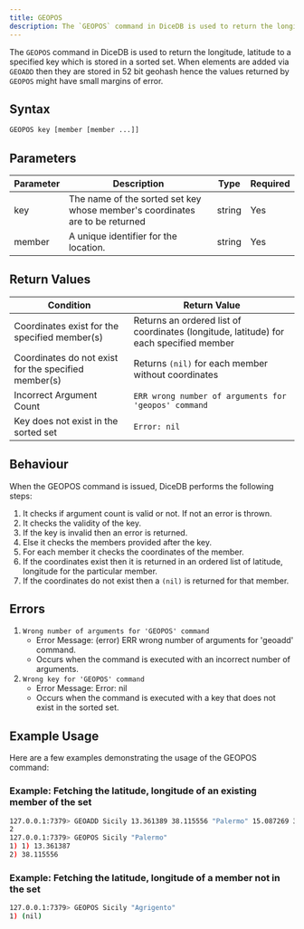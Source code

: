 ```yaml
---
title: GEOPOS
description: The `GEOPOS` command in DiceDB is used to return the longitude, latitude to a specified key, as stored in the sorted set.
---
```


The `GEOPOS` command in DiceDB is used to return the longitude, latitude to a specified key which is stored in a sorted set. When elements are added via `GEOADD` then they are stored in 52 bit geohash hence the values returned by `GEOPOS` might have small margins of error.

## Syntax

```bash
GEOPOS key [member [member ...]]
```

## Parameters

| Parameter | Description                                                                  | Type   | Required |
| --------- | ---------------------------------------------------------------------------- | ------ | -------- |
| key       | The name of the sorted set key whose member's coordinates are to be returned | string | Yes      |
| member    | A unique identifier for the location.                                        | string | Yes      |

## Return Values

| Condition                                            | Return Value                                                                           |
| ---------------------------------------------------- | -------------------------------------------------------------------------------------- |
| Coordinates exist for the specified member(s)        | Returns an ordered list of coordinates (longitude, latitude) for each specified member |
| Coordinates do not exist for the specified member(s) | Returns `(nil)` for each member without coordinates                                    |
| Incorrect Argument Count                             | `ERR wrong number of arguments for 'geopos' command`                                   |
| Key does not exist in the sorted set                 | `Error: nil`                                                                           |

## Behaviour

When the GEOPOS command is issued, DiceDB performs the following steps:

1. It checks if argument count is valid or not. If not an error is thrown.
2. It checks the validity of the key.
3. If the key is invalid then an error is returned.
4. Else it checks the members provided after the key.
5. For each member it checks the coordinates of the member.
6. If the coordinates exist then it is returned in an ordered list of latitude, longitude for the particular member.
7. If the coordinates do not exist then a `(nil)` is returned for that member.

## Errors

1. `Wrong number of arguments for 'GEOPOS' command`
   - Error Message: (error) ERR wrong number of arguments for 'geoadd' command.
   - Occurs when the command is executed with an incorrect number of arguments.
2. `Wrong key for 'GEOPOS' command`
   - Error Message: Error: nil
   - Occurs when the command is executed with a key that does not exist in the sorted set.

## Example Usage

Here are a few examples demonstrating the usage of the GEOPOS command:

### Example: Fetching the latitude, longitude of an existing member of the set

```bash
127.0.0.1:7379> GEOADD Sicily 13.361389 38.115556 "Palermo" 15.087269 37.502669 "Catania"
2
127.0.0.1:7379> GEOPOS Sicily "Palermo"
1) 1) 13.361387
2) 38.115556
```

### Example: Fetching the latitude, longitude of a member not in the set

```bash
127.0.0.1:7379> GEOPOS Sicily "Agrigento"
1) (nil)
```
